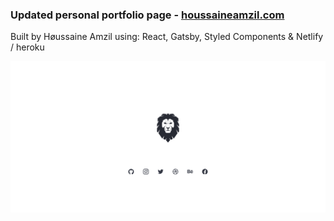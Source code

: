 ### Updated personal portfolio page - <a href="https://houssaineamzil.netlify.app/">houssaineamzil.com</a>

Built by Høussaine Amzil using: React, Gatsby, Styled Components & Netlify / heroku

![Image of Høussaine Amzil Landing Page](./static/houssaineamzil.png)
